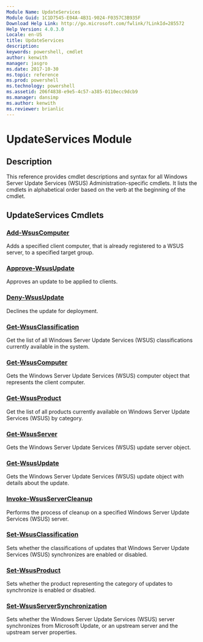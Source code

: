 ```yaml
---
Module Name: UpdateServices
Module Guid: 1C1D7545-E04A-4B31-9024-F0357C3B935F
Download Help Link: http://go.microsoft.com/fwlink/?LinkId=285572
Help Version: 4.0.3.0
Locale: en-US
title: UpdateServices
description: 
keywords: powershell, cmdlet
author: kenwith
manager: jasgro
ms.date: 2017-10-30
ms.topic: reference
ms.prod: powershell
ms.technology: powershell
ms.assetid: 206f4838-e9e5-4c57-a385-0110ecc9dcb9
ms.manager: dansimp
ms.author: kenwith
ms.reviewer: brianlic
---
```


# UpdateServices Module
## Description
This reference provides cmdlet descriptions and syntax for all Windows Server Update Services (WSUS) Administration-specific cmdlets. It lists the cmdlets in alphabetical order based on the verb at the beginning of the cmdlet.

## UpdateServices Cmdlets
### [Add-WsusComputer](./Add-WsusComputer.md)
Adds a specified client computer, that is already registered to a WSUS server, to a specified target group.

### [Approve-WsusUpdate](./Approve-WsusUpdate.md)
Approves an update to be applied to clients.

### [Deny-WsusUpdate](./Deny-WsusUpdate.md)
Declines the update for deployment.

### [Get-WsusClassification](./Get-WsusClassification.md)
Get the list of all Windows Server Update Services (WSUS) classifications currently available in the system.

### [Get-WsusComputer](./Get-WsusComputer.md)
Gets the Windows Server Update Services (WSUS) computer object that represents the client computer.

### [Get-WsusProduct](./Get-WsusProduct.md)
Get the list of all products currently available on Windows Server Update Services (WSUS) by category.

### [Get-WsusServer](./Get-WsusServer.md)
Gets the Windows Server Update Services (WSUS) update server object.

### [Get-WsusUpdate](./Get-WsusUpdate.md)
Gets the Windows Server Update Services (WSUS) update object with details about the update.

### [Invoke-WsusServerCleanup](./Invoke-WsusServerCleanup.md)
Performs the process of cleanup on a specified Windows Server Update Services (WSUS) server.

### [Set-WsusClassification](./Set-WsusClassification.md)
Sets whether the classifications of updates that Windows Server Update Services (WSUS) synchronizes are enabled or disabled.

### [Set-WsusProduct](./Set-WsusProduct.md)
Sets whether the product representing the category of updates to synchronize is enabled or disabled.

### [Set-WsusServerSynchronization](./Set-WsusServerSynchronization.md)
Sets whether the Windows Server Update Services (WSUS) server synchronizes from Microsoft Update, or an upstream server and the upstream server properties.

